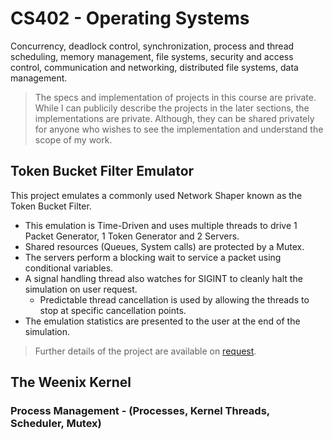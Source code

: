 # CS402 - Operating Systems

Concurrency, deadlock control, synchronization, process and thread scheduling, memory management, file systems, security and access control, communication and networking, distributed file systems, data management.

> The specs and implementation of projects in this course are private. While I can publicily describe the projects in the later sections, the implementations are private. Although, they can be shared privately for anyone who wishes to see the implementation and understand the scope of my work. 

## Token Bucket Filter Emulator
This project emulates a commonly used Network Shaper known as the Token Bucket Filter. 
- This emulation is Time-Driven and uses multiple threads to drive 1 Packet Generator, 1 Token Generator and 2 Servers.
- Shared resources (Queues, System calls) are protected by a Mutex.
- The servers perform a blocking wait to service a packet using conditional variables.
- A signal handling thread also watches for SIGINT to cleanly halt the simulation on user request.
  - Predictable thread cancellation is used by allowing the threads to stop at specific cancellation points. 
- The emulation statistics are presented to the user at the end of the simulation.

> Further details of the project are available on [request](https://github.com/swanav/cs402-project-fall-23/issues/new/choose).

## The Weenix Kernel

### Process Management - (Processes, Kernel Threads, Scheduler, Mutex)


